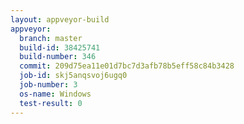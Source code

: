 ```yaml
---
layout: appveyor-build
appveyor:
  branch: master
  build-id: 38425741
  build-number: 346
  commit: 209d75ea11e01d7bc7d3afb78b5eff58c84b3428
  job-id: skj5anqsvoj6ugq0
  job-number: 3
  os-name: Windows
  test-result: 0
---
```

